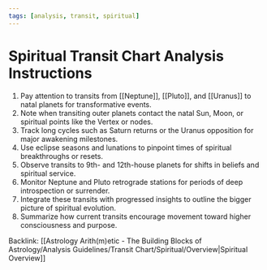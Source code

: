 ```yaml
---
tags: [analysis, transit, spiritual]
---
```

# Spiritual Transit Chart Analysis Instructions

1. Pay attention to transits from [[Neptune]], [[Pluto]], and [[Uranus]] to natal planets for transformative events.
2. Note when transiting outer planets contact the natal Sun, Moon, or spiritual points like the Vertex or nodes.
3. Track long cycles such as Saturn returns or the Uranus opposition for major awakening milestones.
4. Use eclipse seasons and lunations to pinpoint times of spiritual breakthroughs or resets.
5. Observe transits to 9th- and 12th-house planets for shifts in beliefs and spiritual service.
6. Monitor Neptune and Pluto retrograde stations for periods of deep introspection or surrender.
7. Integrate these transits with progressed insights to outline the bigger picture of spiritual evolution.
8. Summarize how current transits encourage movement toward higher consciousness and purpose.

Backlink: [[Astrology Arith(m)etic - The Building Blocks of Astrology/Analysis Guidelines/Transit Chart/Spiritual/Overview|Spiritual Overview]]
